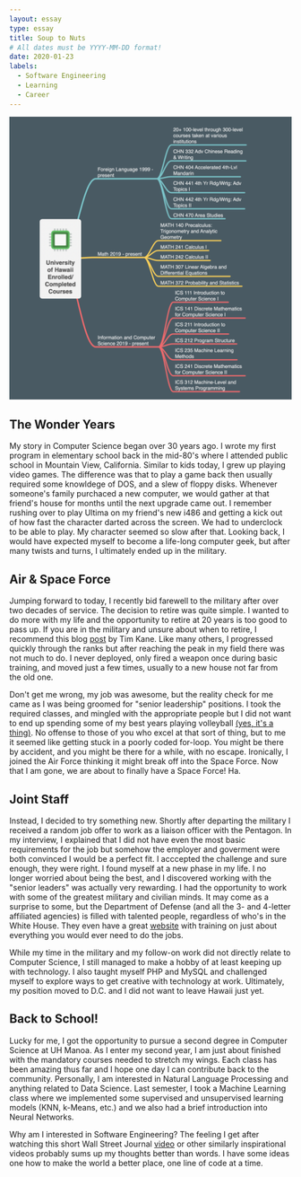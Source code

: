 ```yaml
---
layout: essay
type: essay
title: Soup to Nuts
# All dates must be YYYY-MM-DD format!
date: 2020-01-23
labels:
  - Software Engineering
  - Learning
  - Career
---
```


<img class="ui tiny left circular floated image" src="../images/ics_path_img.png">

<h2>The Wonder Years</h2> 

My story in Computer Science began over 30 years ago. I wrote my first program in elementary school back in the mid-80's where I attended public school in Mountain View, California. Similar to kids today, I grew up playing video games. The difference was that to play a game back then usually required some knowldege of DOS, and a slew of floppy disks. Whenever someone's family purchaced a new computer, we would gather at that friend's house for months until the next upgrade came out. I remember rushing over to play Ultima on my friend's new i486 and getting a kick out of how fast the character darted across the screen. We had to underclock to be able to play. My character seemed so slow after that. Looking back, I would have expected myself to become a life-long computer geek, but after many twists and turns, I ultimately ended up in the military.

<h2>Air & Space Force</h2> 

Jumping forward to today, I recently bid farewell to the military after over two decades of service. The decision to retire was quite simple. I wanted to do more with my life and the opportunity to retire at 20 years is too good to pass up. If you are in the military and unsure about when to retire, I recommend this blog <a href="https://warontherocks.com/2015/03/military-retirement-too-sweet-a-deal/">post</a> by Tim Kane. Like many others, I progressed quickly through the ranks but after reaching the peak in my field there was not much to do. I never deployed, only fired a weapon once during basic training, and moved just a few times, usually to a new house not far from the old one.

Don't get me wrong, my job was awesome, but the reality check for me came as I was being groomed for "senior leadership" positions. I took the required classes, and mingled with the appropriate people but I did not want to end up spending some of my best years playing volleyball <a href="https://static.dvidshub.net/media/pubs/pdf_41487.pdf">(yes, it's a thing)<a/>. No offense to those of you who excel at that sort of thing, but to me it seemed like getting stuck in a poorly coded for-loop. You might be there by accident, and you might be there for a while, with no escape. Ironically, I joined the Air Force thinking it might break off into the Space Force. Now that I am gone, we are about to finally have a Space Force! Ha. 

<h2>Joint Staff</h2> 

Instead, I decided to try something new. Shortly after departing the military I received a random job offer to work as a liaison officer with the Pentagon. In my interview, I explained that I did not have even the most basic requirements for the job but somehow the employer and goverment were both convinced I would be a perfect fit. I acccepted the challenge and sure enough, they were right. I found myself at a new phase in my life. I no longer worried about being the best, and I discovered working with the "senior leaders" was actually very rewarding. I had the opportunity to work with some of the greatest military and civilian minds. It may come as a surprise to some, but the Department of Defense (and all the 3- and 4-letter affiliated agencies) is filled with talented people, regardless of who's in the White House. They even have a great <a href="https://www.jcs.mil/">website</a> with training on just about everything you would ever need to do the jobs.

While my time in the military and my follow-on work did not directly relate to Computer Science, I still managed to make a hobby of at least keeping up with technology. I also taught myself PHP and MySQL and challenged myself to explore ways to get creative with technology at work. Ultimately, my position moved to D.C. and I did not want to leave Hawaii just yet. 

<h2>Back to School!</h2> 

Lucky for me, I got the opportunity to pursue a second degree in Computer Science at UH Manoa. As I enter my second year, I am just about finished with the mandatory courses needed to stretch my wings. Each class has been amazing thus far and I hope one day I can contribute back to the community. Personally, I am interested in Natural Language Processing and anything related to Data Science. Last semester, I took a Machine Learning class where we implemented some supervised and unsupervised learning models (KNN, k-Means, etc.) and we also had a brief introduction into Neural Networks.

Why am I interested in Software Engineering? The feeling I get after watching this short Wall Street Journal <a href="https://www.youtube.com/watch?v=xxBc1c3uAJw">video</a> or other similarly inspirational videos probably sums up my thoughts better than words. I have some ideas one how to make the world a better place, one line of code at a time.  

